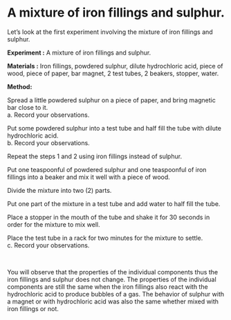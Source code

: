 # A mixture of iron fillings and sulphur.

Let’s look at the first experiment involving the mixture of iron fillings and sulphur.

**Experiment	:**	A mixture of iron fillings and sulphur.

**Materials	:**	Iron fillings, powdered sulphur, dilute hydrochloric acid, piece of wood, piece of paper, bar magnet, 2 test tubes, 2 beakers, stopper, water.

**Method:**

Spread a little powdered sulphur on a piece of paper, and bring magnetic bar close to it.
	<br>a. Record your observations.

Put some powdered sulphur into a test tube and half fill the tube with dilute hydrochloric acid.
	<br>b. Record your observations.

Repeat the steps 1 and 2 using iron fillings instead of sulphur.

Put one teaspoonful of powdered sulphur and one teaspoonful of iron fillings into a beaker and mix it well with a piece of wood.

Divide the mixture into two (2) parts.

Put one part of the mixture in a test tube and add water to half fill the tube.

Place a stopper in the mouth of the tube and shake it for 30 seconds in order for the mixture to mix well.

Place the test tube in a rack for two minutes for the mixture to settle.
	<br>c. Record your observations.

<br>

You will observe that the properties of the individual components thus the iron fillings and sulphur does not change. The properties of the individual components are still the same when the iron fillings also react with the hydrochloric acid to produce bubbles of a gas. The behavior of sulphur with a magnet or with hydrochloric acid was also the same whether mixed with iron fillings or not.
